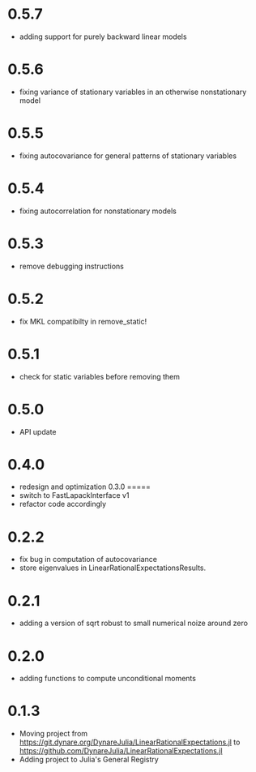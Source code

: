 0.5.7
=====
- adding support for purely backward linear models

0.5.6
=====
- fixing variance of stationary variables in an otherwise nonstationary model

0.5.5
=====
- fixing autocovariance for general patterns of stationary variables

0.5.4
=====
- fixing autocorrelation for nonstationary models

0.5.3
=====
- remove debugging instructions

0.5.2
=====
- fix MKL compatibilty in remove_static!

0.5.1
=====
- check for static variables before removing them

0.5.0
=====
- API update

0.4.0
=====
- redesign and optimization
0.3.0
=====
- switch to FastLapackInterface v1
- refactor code accordingly

0.2.2
=====
- fix bug in computation of autocovariance
- store eigenvalues in LinearRationalExpectationsResults.

0.2.1
=====
- adding a version of sqrt robust to small numerical noize around zero

0.2.0
=====
- adding functions to compute unconditional moments

0.1.3
======
- Moving project from https://git.dynare.org/DynareJulia/LinearRationalExpectations.jl to https://github.com/DynareJulia/LinearRationalExpectations.jl
- Adding project to Julia's General Registry
